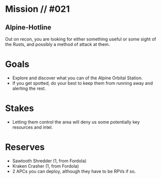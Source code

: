 # Mission // #021
## Alpine-Hotline

Out on recon, you are looking for either something useful or some sight of the Rusts, and possibly a method of attack at them.

# Goals
- Explore and discover what you can of the Alpine Orbital Station.
- If you get spotted, do your best to keep them from running away and alerting the rest.

# Stakes
- Letting them control the area will deny us some potentially key resources and intel.

# Reserves
- Sawtooth Shredder (1, from Fordola)
- Kraken Crasher (1, from Fordola)
- 2 APCs you can deploy, although they have to be RPVs if so.